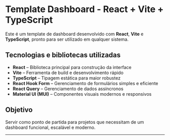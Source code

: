 # Template Dashboard - React + Vite + TypeScript

Este é um template de dashboard desenvolvido com **React**, **Vite** e **TypeScript**, pronto para ser utilizado em qualquer sistema.

## Tecnologias e bibliotecas utilizadas

- **React** – Biblioteca principal para construção da interface
- **Vite** – Ferramenta de build e desenvolvimento rápido
- **TypeScript** – Tipagem estática para maior robustez
- **React Hook Form** – Gerenciamento de formulários simples e eficiente
- **React Query** – Gerenciamento de dados assíncronos
- **Material UI (MUI)** – Componentes visuais modernos e responsivos

## Objetivo

Servir como ponto de partida para projetos que necessitam de um dashboard funcional, escalável e moderno.

---
